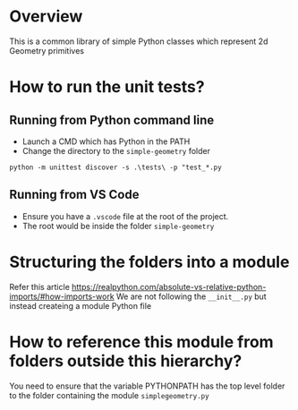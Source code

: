 # Overview
This is a common library of simple Python classes which represent 2d Geometry primitives

# How to run the unit tests?
## Running from Python command line
- Launch a CMD which has Python in the PATH
- Change the directory to the `simple-geometry` folder
```
python -m unittest discover -s .\tests\ -p "test_*.py
```

## Running from VS Code
- Ensure you have a `.vscode` file at the root of the project.
- The root would be inside the folder `simple-geometry`

# Structuring the folders into a module
Refer this article https://realpython.com/absolute-vs-relative-python-imports/#how-imports-work
We are not following the `__init__.py` but instead createing a module Python file 

# How to reference this module from folders outside this hierarchy?
You need to ensure that the variable PYTHONPATH has the top level folder to the folder containing the module `simplegeometry.py`